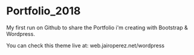 # Portfolio_2018
My first run on Github to share the Portfolio i'm creating with Bootstrap &amp; Wordpress.

You can check this theme live at: web.jairoperez.net/wordpress

